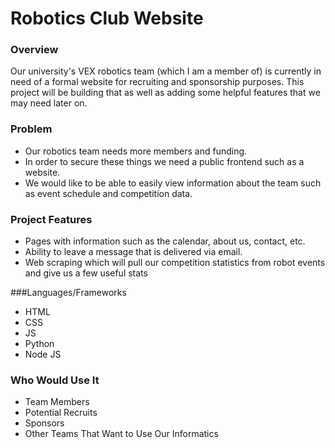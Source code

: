 # Robotics Club Website

### Overview
Our university's VEX robotics team (which I am a member of) is currently in need of a formal website for recruiting and sponsorship purposes. This project will be building that as well as adding some helpful features that we may need later on.

### Problem
- Our robotics team needs more members and funding.
- In order to secure these things we need a public frontend such as a website.
- We would like to be able to easily view information about the team such as event schedule and competition data.

### Project Features
- Pages with information such as the calendar, about us, contact, etc.
- Ability to leave a message that is delivered via email.
- Web scraping which will pull our competition statistics from robot events and give us a few useful stats

###Languages/Frameworks
- HTML
- CSS
- JS
- Python
- Node JS

### Who Would Use It
- Team Members
- Potential Recruits 
- Sponsors
- Other Teams That Want to Use Our Informatics

